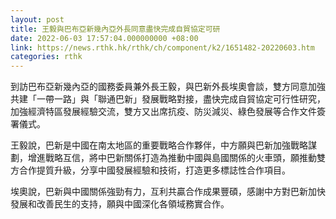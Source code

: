 ```yaml
---
layout: post
title: 王毅與巴布亞新幾內亞外長同意盡快完成自貿協定可研
date: 2022-06-03 17:57:04.000000000 +08:00
link: https://news.rthk.hk/rthk/ch/component/k2/1651482-20220603.htm
categories: rthk
---
```


到訪巴布亞新幾內亞的國務委員兼外長王毅，與巴新外長埃奧會談，雙方同意加強共建「一帶一路」與「聯通巴新」發展戰略對接，盡快完成自貿協定可行性研究，加強經濟特區發展經驗交流，雙方又出席抗疫、防災減災、綠色發展等合作文件簽署儀式。

王毅說，巴新是中國在南太地區的重要戰略合作夥伴，中方願與巴新加強戰略謀劃，增進戰略互信，將中巴新關係打造為推動中國與島國關係的火車頭，願推動雙方合作提質升級，分享中國發展經驗和技術，打造更多標誌性合作項目。

埃奧說，巴新與中國關係強勁有力，互利共贏合作成果豐碩，感謝中方對巴新加快發展和改善民生的支持，願與中國深化各領域務實合作。
